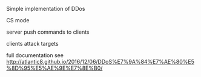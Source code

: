 Simple implementation of DDos

CS mode

server push commands to clients

clients attack targets

full documentation see http://atlantic8.github.io/2016/12/06/DDoS%E7%9A%84%E7%AE%80%E5%8D%95%E5%AE%9E%E7%8E%B0/
